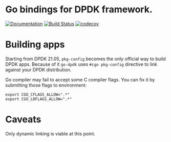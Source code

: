 # Go bindings for DPDK framework.
[![Documentation](https://godoc.org/github.com/yerden/go-dpdk?status.svg)](http://godoc.org/github.com/yerden/go-dpdk) [![Build Status](https://github.com/yerden/go-dpdk/actions/workflows/unit.yml/badge.svg)](https://github.com/yerden/go-dpdk/actions/workflows/unit.yml) [![codecov](https://codecov.io/gh/yerden/go-dpdk/branch/master/graph/badge.svg?token=1XW04KL02S)](https://codecov.io/gh/yerden/go-dpdk)

# Building apps

Starting from DPDK 21.05, `pkg-config` becomes the only official way to build DPDK apps. Because of it `go-dpdk` uses `#cgo pkg-config` directive to link against your DPDK distribution.

Go compiler may fail to accept some C compiler flags. You can fix it by submitting those flags to environment:
```
export CGO_CFLAGS_ALLOW=".*"
export CGO_LDFLAGS_ALLOW=".*"
```

# Caveats
Only dynamic linking is viable at this point.
